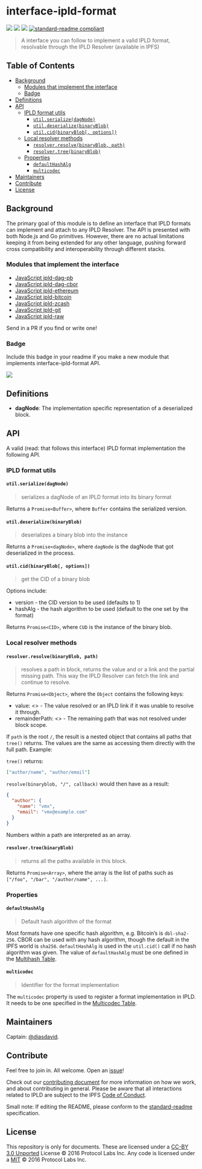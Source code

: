 # interface-ipld-format

[![](https://img.shields.io/badge/made%20by-Protocol%20Labs-blue.svg?style=flat-square)](http://ipn.io)
[![](https://img.shields.io/badge/freenode-%23ipfs-blue.svg?style=flat-square)](http://webchat.freenode.net/?channels=%23ipfs)
[![](https://img.shields.io/badge/project-IPLD-blue.svg?style=flat-square)](http://github.com/ipld/ipld)
[![standard-readme compliant](https://img.shields.io/badge/standard--readme-OK-green.svg?style=flat-square)](https://github.com/RichardLitt/standard-readme)

> A interface you can follow to implement a valid IPLD format, resolvable through the IPLD Resolver (available in IPFS)

## Table of Contents

- [Background](#background)
  - [Modules that implement the interface](#modules-that-implement-the-interface)
  - [Badge](#badge)
- [Definitions](#definitions)
- [API](#api)
  - [IPLD format utils](#ipld-format-utils)
    - [`util.serialize(dagNode)`](#utilserializedagnode)
    - [`util.deserialize(binaryBlob)`](#utildeserializebinaryblob)
    - [`util.cid(binaryBlob[, options])`](#utilcidbinaryblob-options)
  - [Local resolver methods](#local-resolver-methods)
    - [`resolver.resolve(binaryBlob, path)`](#resolverresolvebinaryblob-path)
    - [`resolver.tree(binaryBlob)`](#resolvertreebinaryblob)
  - [Properties](#properties)
    - [`defaultHashAlg`](#defaulthashalg)
    - [`multicodec`](#multicodec)
- [Maintainers](#maintainers)
- [Contribute](#contribute)
- [License](#license)

## Background

The primary goal of this module is to define an interface that IPLD formats can implement and attach to any IPLD Resolver. The API is presented with both Node.js and Go primitives. However, there are no actual limitations keeping it from being extended for any other language, pushing forward cross compatibility and interoperability through different stacks.

### Modules that implement the interface

- [JavaScript ipld-dag-pb](https://github.com/ipld/js-ipld-dag-pb)
- [JavaScript ipld-dag-cbor](https://github.com/ipld/js-ipld-dag-cbor)
- [JavaScript ipld-ethereum](https://github.com/ipld/js-ipld-ethereum)
- [JavaScript ipld-bitcoin](https://github.com/ipld/js-ipld-bitcoin)
- [JavaScript ipld-zcash](https://github.com/ipld/js-ipld-zcash)
- [JavaScript ipld-git](https://github.com/ipld/js-ipld-git)
- [JavaScript ipld-raw](https://github.com/ipld/js-ipld-raw)

Send in a PR if you find or write one!

### Badge

Include this badge in your readme if you make a new module that implements interface-ipld-format API.

![](/img/badge.png)

## Definitions

- **dagNode**: The implementation specific representation of a deserialized block.

## API

A valid (read: that follows this interface) IPLD format implementation the following API.

### IPLD format utils

#### `util.serialize(dagNode)`

> serializes a dagNode of an IPLD format into its binary format

Returns a `Promise<Buffer>`, where `Buffer` contains the serialized version.

#### `util.deserialize(binaryBlob)`

> deserializes a binary blob into the instance

Returns a `Promise<dagNode>`, where `dagNode` is the dagNode that got deserialized in the process.

#### `util.cid(binaryBlob[, options])`

> get the CID of a binary blob

Options include:
  - version - the CID version to be used (defaults to 1)
  - hashAlg - the hash algorithm to be used (default to the one set by the format)

Returns `Promise<CID>`, where `CUD` is the instance of the binary blob.

### Local resolver methods

#### `resolver.resolve(binaryBlob, path)`

> resolves a path in block, returns the value and or a link and the partial missing path. This way the IPLD Resolver can fetch the link and continue to resolve.

Returns `Promise<Object>`, where the `Object` contains the following keys:

- value: <> - The value resolved or an IPLD link if it was unable to resolve it through.
- remainderPath: <> - The remaining path that was not resolved under block scope.

If `path` is the root `/`, the result is a nested object that contains all paths that `tree()` returns. The values are the same as accessing them directly with the full path. Example:

`tree()` returns:

```JSON
["author/name", "author/email"]
```

`resolve(binaryblob, "/", callback)` would then have as a result:

```JSON
{
  "author": {
    "name": "vmx",
    "email": "vmx@example.com"
  }
}
```

Numbers within a path are interpreted as an array.

#### `resolver.tree(binaryBlob)`

> returns all the paths available in this block.

Returns `Promise<Array>`, where the array is the list of paths such as `["/foo", "/bar", "/author/name", ...]`.

### Properties

#### `defaultHashAlg`

> Default hash algorithm of the format

Most formats have one specific hash algorithm, e.g. Bitcoin’s is `dbl-sha2-256`. CBOR can be used with any hash algorithm, though the default in the IPFS world is `sha256`. `defaultHashAlg` is used in the `util.cid()` call if no hash algorithm was given. The value of `defaultHashAlg` must be one defined in the [Multihash Table](https://github.com/multiformats/multihash#table-for-multihash-v100-rc-semver).

#### `multicodec`

> Identifier for the format implementation

The `multicodec` property is used to register a format implementation in IPLD. It needs to be one specified in the [Multicodec Table](https://github.com/multiformats/multicodec#multicodec-table).

## Maintainers

Captain: [@diasdavid](https://github.com/diasdavid).

## Contribute

Feel free to join in. All welcome. Open an [issue](https://github.com/ipld/interface-ipld-format/issues)!

Check out our [contributing document](https://github.com/ipld/ipld/blob/master/contributing.md) for more information on how we work, and about contributing in general. Please be aware that all interactions related to IPLD are subject to the IPFS [Code of Conduct](https://github.com/ipfs/community/blob/master/code-of-conduct.md).

Small note: If editing the README, please conform to the [standard-readme](https://github.com/RichardLitt/standard-readme) specification.

## License

This repository is only for documents. These are licensed under a [CC-BY 3.0 Unported](LICENSE) License © 2016 Protocol Labs Inc. Any code is licensed under a [MIT](MIT-LICENSE) © 2016 Protocol Labs Inc.

[UnixFS]: https://github.com/ipfs/specs/tree/master/unixfs
